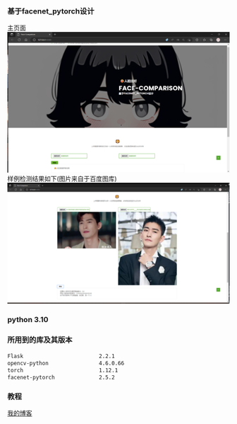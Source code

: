 ### 基于facenet_pytorch设计
主页面  
![image](display1.png)
样例检测结果如下(图片来自于百度图库)  
![image](display2.png)
### python 3.10
### 所用到的库及其版本
```
Flask                        2.2.1
opencv-python                4.6.0.66
torch                        1.12.1
facenet-pytorch              2.5.2
```
### 教程
[我的博客](https://zichuana.github.io/2022/11/20/Face-Comparison-Demo/)
